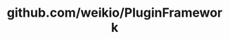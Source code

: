 ---
layout: post
title: github.com/weikio/PluginFramework
categories: link
tags: [انگلیسی, برنامه‌نویسی]
---